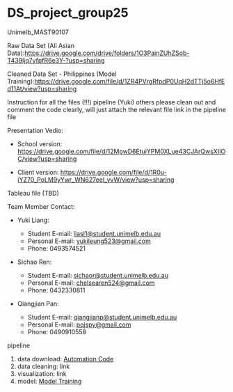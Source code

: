 # DS_project_group25
Unimelb_MAST90107

Raw Data Set (All Asian Data):https://drive.google.com/drive/folders/1O3PainZUhZSob-T439ljq7yfpfR6e3Y-?usp=sharing

Cleaned Data Set - Philippines (Model Training):https://drive.google.com/file/d/1ZR4PVrgRfpdP0UqH2dTTj5o6HfEd11At/view?usp=sharing

Instruction for all the files (!!!)
pipeline (Yuki) others please clean out and comment the code clearly, will just attach the relevant file link in the pipeline file

Presentation Vedio:
- School version:
  https://drive.google.com/file/d/12MpwD6EtuiYPM0XLue43CJArQwsXIIOC/view?usp=sharing

- Client version:
  https://drive.google.com/file/d/1R0u-iYZ70_PoLM9yYwr_WN627eeI_yvW/view?usp=sharing

Tableau file (TBD)

Team Member Contact:

- Yuki Liang:
  - Student E-mail: liasl1@student.unimelb.edu.au
  - Personal E-mail: yukileung523@gmail.com
  - Phone: 0493574521

- Sichao Ren:
  - Student E-mail: sichaor@student.unimelb.edu.au
  - Personal E-mail: chelsearen524@gmail.com
  - Phone: 0432330811

- Qiangjian Pan:
  - Student E-mail: qiangjianp@student.unimelb.edu.au
  - Personal E-mail: pqjspy@gmail.com
  - Phone: 0490910558

pipeline
1. data download: [Automation Code](https://github.com/Yuki-lsq/DS_project_group25/blob/c14a4cdbd64bba8314bef9b781aabe6394c09d11/Automation_download_with_data_attributes.py)
2. data cleaning: link
3. visualization: link
4. model: [Model Training](https://github.com/Yuki-lsq/DS_project_group25/blob/44c6962d07d454af8fbc8db3a308b0f4989d68c4/Model_Training.ipynb)



